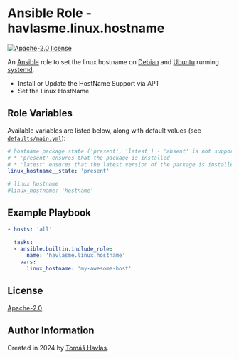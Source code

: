 Ansible Role - havlasme.linux.hostname
======================================

[![Apache-2.0 license][license-image]][license-link]

An [Ansible](https://www.ansible.com/) role to set the linux hostname on [Debian](https://www.debian.org/) and [Ubuntu](https://www.ubuntu.com/) running [systemd](https://systemd.io/).

- Install or Update the HostName Support via APT
- Set the Linux HostName

Role Variables
--------------

Available variables are listed below, along with default values (see [`defaults/main.yml`](defaults/main.yml)):

```yaml
# hostname package state ('present', 'latest') - 'absent' is not supported
# * 'present' ensures that the package is installed
# * 'latest' ensures that the latest version of the package is installed
linux_hostname__state: 'present'

# linux hostname
#linux_hostname: 'hostname'
```

Example Playbook
----------------

```yaml
- hosts: 'all'

  tasks:
  - ansible.builtin.include_role:
      name: 'havlasme.linux.hostname'
    vars:
      linux_hostname: 'my-awesome-host'
```

License
-------

[Apache-2.0][license-link]

Author Information
------------------

Created in 2024 by [Tomáš Havlas](https://havlas.me/).


[license-image]: https://img.shields.io/badge/license-Apache2.0-blue.svg?style=flat-square
[license-link]: ../../LICENSE
